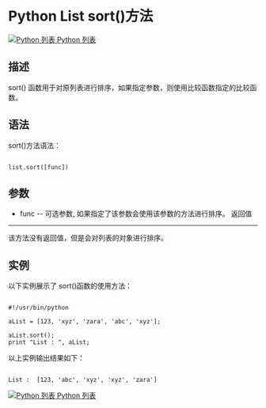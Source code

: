Python List sort()方法
====================

 [![Python 列表](../images/up.gif)
 Python 列表](python-lists.html)


  描述
--

 sort() 函数用于对原列表进行排序，如果指定参数，则使用比较函数指定的比较函数。

 语法
--

 sort()方法语法：

 
```

list.sort([func])

```

 参数
--

  * func -- 可选参数, 如果指定了该参数会使用该参数的方法进行排序。
  返回值
---

 该方法没有返回值，但是会对列表的对象进行排序。

 实例
--

 以下实例展示了 sort()函数的使用方法：

 
```

#!/usr/bin/python

aList = [123, 'xyz', 'zara', 'abc', 'xyz'];

aList.sort();
print "List : ", aList;

```

 以上实例输出结果如下：

 
```

List :  [123, 'abc', 'xyz', 'xyz', 'zara']

```

[![Python 列表](../images/up.gif)
 Python 列表](python-lists.html)